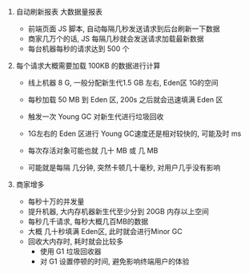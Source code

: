 1. 自动刷新报表 大数据量报表

   - 前端页面 JS 脚本, 自动每隔几秒发送请求到后台刷新一下数据
   - 商家几万个的话, JS 每隔几秒就会发送请求加载最新数据
   - 每台机器每秒的请求达到 500 个

2. 每个请求大概需要加载 100KB 的数据进行计算

   - 线上机器 8 G, 一般分配新生代1.5 GB 左右, Eden区 1G的空间

   - 每秒加载 50 MB 到 Eden 区, 200s 之后就会迅速填满 Eden 区
   - 触发一次 Young GC 对新生代进行垃圾回收
   - 1G左右的 Eden 区进行 Young GC速度还是相对较快的, 可能及时 ms 
   - 每次存活对象可能也就 几十 MB 或 几 MB
   - 可能就是每隔 几分钟, 突然卡顿几十毫秒, 对用户几乎没有影响

3. 商家增多
   - 每秒十万的并发量
   - 提升机器, 大内存机器新生代至少分到 20GB 内存以上空间
   - 每秒几千请求, 每秒大概几百MB的数据
   - 大概 几十秒填满 Eden区, 此时就会进行Minor GC
   - 回收大内存时, 耗时就会比较多
     - 使用 G1 垃圾回收器
     - 对 G1 设置停顿的时间, 避免影响终端用户的体验